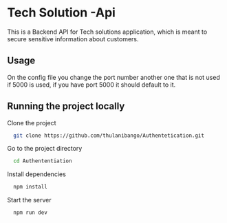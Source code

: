 # Tech Solution -Api

This is a Backend API for Tech solutions application, which is meant to secure sensitive information about customers.

## Usage

On the config file you change the port number another one that is not used if 5000 is used, if you have port 5000 it should default to it.

## Running the project locally

Clone the project

```bash
  git clone https://github.com/thulanibango/Authentetication.git
```

Go to the project directory

```bash
  cd Authententiation
```

Install dependencies

```bash
  npm install
```

Start the server

```bash
  npm run dev
```
